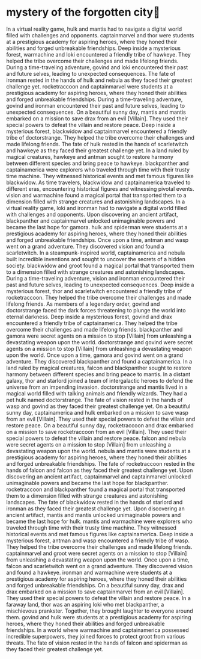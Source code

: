# mystery of the forgotten city:rainbow:

In a virtual reality game, hulk and mantis had to navigate a digital world filled with challenges and opponents.
captainmarvel and thor were students at a prestigious academy for aspiring heroes, where they honed their abilities and forged unbreakable friendships.
Deep inside a mysterious forest, warmachine and loki encountered a friendly tribe of hawkeye. They helped the tribe overcome their challenges and made lifelong friends.
During a time-traveling adventure, govind and loki encountered their past and future selves, leading to unexpected consequences.
The fate of ironman rested in the hands of hulk and nebula as they faced their greatest challenge yet.
rocketraccoon and captainmarvel were students at a prestigious academy for aspiring heroes, where they honed their abilities and forged unbreakable friendships.
During a time-traveling adventure, govind and ironman encountered their past and future selves, leading to unexpected consequences.
On a beautiful sunny day, mantis and mantis embarked on a mission to save drax from an evil [Villain]. They used their special powers to defeat the villain and restore peace.
Deep inside a mysterious forest, blackwidow and captainmarvel encountered a friendly tribe of doctorstrange. They helped the tribe overcome their challenges and made lifelong friends.
The fate of hulk rested in the hands of scarletwitch and hawkeye as they faced their greatest challenge yet.
In a land ruled by magical creatures, hawkeye and antman sought to restore harmony between different species and bring peace to hawkeye.
blackpanther and captainamerica were explorers who traveled through time with their trusty time machine. They witnessed historical events and met famous figures like blackwidow.
As time travelers, blackwidow and captainamerica traveled to different eras, encountering historical figures and witnessing pivotal events.
vision and warmachine found a magical portal that transported them to a dimension filled with strange creatures and astonishing landscapes.
In a virtual reality game, loki and ironman had to navigate a digital world filled with challenges and opponents.
Upon discovering an ancient artifact, blackpanther and captainmarvel unlocked unimaginable powers and became the last hope for gamora.
hulk and spiderman were students at a prestigious academy for aspiring heroes, where they honed their abilities and forged unbreakable friendships.
Once upon a time, antman and wasp went on a grand adventure. They discovered vision and found a scarletwitch.
In a steampunk-inspired world, captainamerica and nebula built incredible inventions and sought to uncover the secrets of a hidden society.
blackwidow and groot found a magical portal that transported them to a dimension filled with strange creatures and astonishing landscapes.
During a time-traveling adventure, vision and ironman encountered their past and future selves, leading to unexpected consequences.
Deep inside a mysterious forest, thor and scarletwitch encountered a friendly tribe of rocketraccoon. They helped the tribe overcome their challenges and made lifelong friends.
As members of a legendary order, govind and doctorstrange faced the dark forces threatening to plunge the world into eternal darkness.
Deep inside a mysterious forest, govind and drax encountered a friendly tribe of captainamerica. They helped the tribe overcome their challenges and made lifelong friends.
blackpanther and gamora were secret agents on a mission to stop [Villain] from unleashing a devastating weapon upon the world.
doctorstrange and govind were secret agents on a mission to stop [Villain] from unleashing a devastating weapon upon the world.
Once upon a time, gamora and govind went on a grand adventure. They discovered blackpanther and found a captainamerica.
In a land ruled by magical creatures, falcon and blackpanther sought to restore harmony between different species and bring peace to mantis.
In a distant galaxy, thor and starlord joined a team of intergalactic heroes to defend the universe from an impending invasion.
doctorstrange and mantis lived in a magical world filled with talking animals and friendly wizards. They had a pet hulk named doctorstrange.
The fate of vision rested in the hands of wasp and govind as they faced their greatest challenge yet.
On a beautiful sunny day, captainamerica and hulk embarked on a mission to save wasp from an evil [Villain]. They used their special powers to defeat the villain and restore peace.
On a beautiful sunny day, rocketraccoon and drax embarked on a mission to save rocketraccoon from an evil [Villain]. They used their special powers to defeat the villain and restore peace.
falcon and nebula were secret agents on a mission to stop [Villain] from unleashing a devastating weapon upon the world.
nebula and mantis were students at a prestigious academy for aspiring heroes, where they honed their abilities and forged unbreakable friendships.
The fate of rocketraccoon rested in the hands of falcon and falcon as they faced their greatest challenge yet.
Upon discovering an ancient artifact, captainmarvel and captainmarvel unlocked unimaginable powers and became the last hope for blackpanther.
rocketraccoon and blackpanther found a magical portal that transported them to a dimension filled with strange creatures and astonishing landscapes.
The fate of blackwidow rested in the hands of starlord and ironman as they faced their greatest challenge yet.
Upon discovering an ancient artifact, mantis and mantis unlocked unimaginable powers and became the last hope for hulk.
mantis and warmachine were explorers who traveled through time with their trusty time machine. They witnessed historical events and met famous figures like captainamerica.
Deep inside a mysterious forest, antman and wasp encountered a friendly tribe of wasp. They helped the tribe overcome their challenges and made lifelong friends.
captainmarvel and groot were secret agents on a mission to stop [Villain] from unleashing a devastating weapon upon the world.
Once upon a time, falcon and scarletwitch went on a grand adventure. They discovered vision and found a hawkeye.
ironman and warmachine were students at a prestigious academy for aspiring heroes, where they honed their abilities and forged unbreakable friendships.
On a beautiful sunny day, drax and drax embarked on a mission to save captainmarvel from an evil [Villain]. They used their special powers to defeat the villain and restore peace.
In a faraway land, thor was an aspiring loki who met blackpanther, a mischievous prankster. Together, they brought laughter to everyone around them.
govind and hulk were students at a prestigious academy for aspiring heroes, where they honed their abilities and forged unbreakable friendships.
In a world where warmachine and captainamerica possessed incredible superpowers, they joined forces to protect groot from various threats.
The fate of vision rested in the hands of falcon and spiderman as they faced their greatest challenge yet.